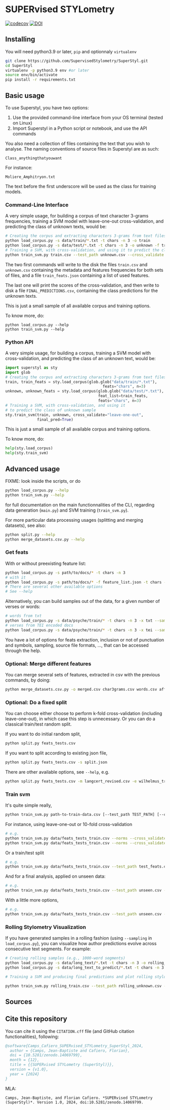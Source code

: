 # SUPERvised STYLometry

[![codecov](https://codecov.io/github/SupervisedStylometry/SuperStyl/graph/badge.svg?token=TY5HCBOOKL)](https://codecov.io/github/SupervisedStylometry/SuperStyl)
[![DOI](https://zenodo.org/badge/342586864.svg)](https://doi.org/10.5281/zenodo.14069799)

## Installing

You will need python3.9 or later, `pip` and optionnaly `virtualenv`

```bash
git clone https://github.com/SupervisedStylometry/SuperStyl.git
cd SuperStyl
virtualenv -p python3.9 env #or later
source env/bin/activate
pip install -r requirements.txt
```

## Basic usage

To use Superstyl, you have two options:

1. Use the provided command-line interface from your OS terminal (tested on Linux)
2. Import Superstyl in a Python script or notebook, and use the API commands

You also need a collection of files containing the text that you wish
to analyse. The naming conventions of source files in Superstyl are as such:

```
Class_anythingthatyouwant
```

For instance:
```
Moliere_Amphitryon.txt
```

The text before the first underscore will be used as the class for training models.

### Command-Line Interface

A very simple usage, for building a corpus of text character 3-grams frequencies, 
training a SVM model with leave-one-out cross-validation, 
and predicting the class of unknown texts, would be:

```bash
# Creating the corpus and extracting characters 3-grams from text files
python load_corpus.py -s data/train/*.txt -t chars -n 3 -o train
python load_corpus.py -s data/test/*.txt -t chars -n 3 -o unknown -f train_feats.json
# Training a SVM, with cross-validation, and using it to predict the class of unknown sample
python train_svm.py train.csv --test_path unknown.csv --cross_validate leave-one-out --final
```

The two first commands will write to the disk the files `train.csv` and `unknown.csv` 
containing the metadata and features frequencies for both sets of files, 
and a file `train_feats.json` containing a list of used features.

The last one will print the scores of the cross-validation, and then write 
to disk a file `FINAL_PREDICTIONS.csv`, containing the class predictions 
for the unknown texts.

This is just a small sample of all available corpus and training options.

To know more, do:
```commandline
python load_corpus.py --help
python train_svm.py --help
```

### Python API

A very simple usage, for building a corpus, training a SVM model with cross-validation, 
and predicting the class of an unknown text, would be:

```python
import superstyl as sty
import glob
# Creating the corpus and extracting characters 3-grams from text files
train, train_feats = sty.load_corpus(glob.glob("data/train/*.txt"), 
                                           feats="chars", n=3)
unknown, unknown_feats = sty.load_corpus(glob.glob("data/test/*.txt"), 
                                         feat_list=train_feats, 
                                         feats="chars", n=3)
# Training a SVM, with cross-validation, and using it 
# to predict the class of unknown sample
sty.train_svm(train, unknown, cross_validate="leave-one-out", 
              final_pred=True)
```

<!-- TODO: update when train_svm api will be modified -->


This is just a small sample of all available corpus and training options.

To know more, do:
```python
help(sty.load_corpus)
help(sty.train_svm)
```


## Advanced usage

FIXME: look inside the scripts, or do

```bash
python load_corpus.py --help
python train_svm.py --help
```

for full documentation on the main functionnalities of the CLI, regarding data generation (`main.py`) and SVM training (`train_svm.py`).

For more particular data processing usages (splitting and merging datasets), see also:

```bash
python split.py --help
python merge_datasets.csv.py --help
```


### Get feats

With or without preexisting feature list:

```bash
python load_corpus.py -s path/to/docs/* -t chars -n 3
# with it
python load_corpus.py -s path/to/docs/* -f feature_list.json -t chars -n 3
# There are several other available options
# See --help
```

Alternatively, you can build samples out of the data, 
for a given number of verses or words:

```bash
# words from txt
python load_corpus.py -s data/psyche/train/* -t chars -n 3 -x txt --sampling --sample_units words --sample_size 1000
# verses from TEI encoded docs
python load_corpus.py -s data/psyche/train/* -t chars -n 3 -x tei --sampling --sample_units verses --sample_size 200
```

You have a lot of options for feats extraction, inclusion or not of punctuation and symbols, sampling, source file formats, …, that can be accessed through the help.

### Optional: Merge different features

You can merge several sets of features, extracted in csv with the previous commands, by doing:

```bash
python merge_datasets.csv.py -o merged.csv char3grams.csv words.csv affixes.csv
```

### Optional: Do a fixed split

You can choose either choose to perform k-fold cross-validation (including leave-one-out), in which case
this step is unnecessary. Or you can do a classical train/test random split.

If you want to do initial random split,
```bash
python split.py feats_tests.csv
```

If you want to split according to existing json file,
```bash
python split.py feats_tests.csv -s split.json
```

There are other available options, see `--help`, e.g.

```bash
python split.py feats_tests.csv -m langcert_revised.csv -e wilhelmus_train.csv
```


### Train svm

It's quite simple really,

```bash
python train_svm.py path-to-train-data.csv [--test_path TEST_PATH] [--cross_validate {leave-one-out,k-fold}] [--k K] [--dim_reduc {pca}] [--norms] [--balance {class_weight,downsampling,Tomek,upsampling,SMOTE,SMOTETomek}] [--class_weights] [--kernel {LinearSVC,linear,polynomial,rbf,sigmoid}] [--final] [--get_coefs]
```

For instance, using leave-one-out or 10-fold cross-validation

```bash
# e.g.
python train_svm.py data/feats_tests_train.csv --norms --cross_validate leave-one-out
python train_svm.py data/feats_tests_train.csv --norms --cross_validate k-fold --k 10
```

Or a train/test split

```bash
# e.g.
python train_svm.py data/feats_tests_train.csv --test_path test_feats.csv --norms
```

And for a final analysis, applied on unseen data:

```bash
# e.g.
python train_svm.py data/feats_tests_train.csv --test_path unseen.csv --norms --final
```

With a little more options,

```bash
# e.g.
python train_svm.py data/feats_tests_train.csv --test_path unseen.csv --norms --class_weights --final --get_coefs
```

### Rolling Stylometry Visualization

If you have generated samples in a rolling fashion (using `--sampling` in `load_corpus.py`), you can visualize how author predictions evolve across consecutive text segments. For example:

```bash
# Creating rolling samples (e.g., 1000-word segments)
python load_corpus.py -s data/long_text/*.txt -t chars -n 3 -o rolling_train --sampling --units words --sample_size 1000
python load_corpus.py -s data/long_text_to_predict/*.txt -t chars -n 3 -o rolling_unknown -f rolling_train_feats.json --sampling --units words --sample_size 1000

# Training a SVM and producing final predictions and plot rolling stylometry without smoothing (default: smoothing= 3)

python train_svm.py rolling_train.csv --test_path rolling_unknown.csv --final --plot_rolling --plot_smoothing 0
```


## Sources

## Cite this repository

You can cite it using the `CITATION.cff` file (and GitHub citation functionalities), following:

```bibtex
@software{Camps_Cafiero_SUPERvised_STYLometry_SuperStyl_2024,
  author = {Camps, Jean-Baptiste and Cafiero, Florian},
  doi = {10.5281/zenodo.14069799},
  month = {12},
  title = {{SUPERvised STYLometry (SuperStyl)}},
  version = {v1.0},
  year = {2024}
}
```

MLA: 
```plaintext
Camps, Jean-Baptiste, and Florian Cafiero. *SUPERvised STYLometry (SuperStyl)*. Version 1.0, 2024, doi:10.5281/zenodo.14069799.
```

